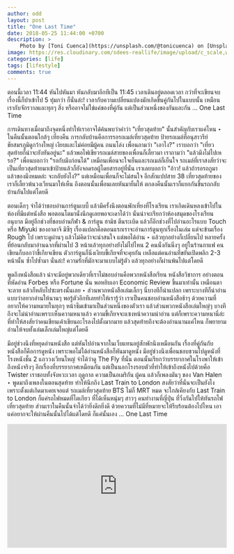 ```yaml
---
author: odd
layout: post
title: "One Last Time"
date: 2018-05-25 11:44:00 +0700
description: >
    Photo by [Toni Cuenca](https://unsplash.com/@tonicuenca) on [Unsplash](https://unsplash.com/)
image: https://res.cloudinary.com/sdees-reallife/image/upload/c_scale,w_1024/v1547644608/toni-cuenca-391123-unsplash.jpg
categories: [life]
tags: [lifestyle]
comments: true
---
```

ตอนนี้เวลา 11:44 หันไปหันมา หันกลับมาอีกทีเป็น 11:45 เวลาเดินอยู่ตลอดเวลา กว่าที่จะเขียนจบเรื่องนี้ก็ปาเข้าไป 5 ทุ่มกว่า ก็นั่นล่ะ! เวลากับความเปลี่ยนแปลงมักเกิดขึ้นคู่กันไปในแบบนั้น เหมือนเรากับจักรวาลและทุกๆ สิ่ง หรืออาจไม่ใช่แค่ของที่คู่กัน แต่เป็นส่วนหนึ่งของกันและกัน ... One Last Time

การเดินทางเมื่อมาถึงจุดหนึ่งทำให้เราอาจได้ค้นพบว่าคำว่า "เที่ยวสุดท้าย" นั้นสำคัญกับเราแค่ไหน ‣ ในคืนนั้นตอนใกล้ๆ เที่ยงคืน การกลับบ้านคือการรอรถเมล์เที่ยวสุดท้าย ป้ายรถเมล์ที่อนุสาวรีย์ชัยสมรภูมิดูกว้างใหญ่ เงียบและไม่ค่อยมีผู้คน ถนนโล่ง เพื่อนถามว่า "เอาไง?" เราบอกว่า "เที่ยวสุดท้ายก็น่าจะยังทันอยู่นะ" แล้วพอไฟเขียวรถเมล์สายของเพื่อนก็เลี้ยวมา เราถามว่า "แล้วมึงไม่ไปเหรอ?" เพื่อนบอกว่า "รอกับมึงก่อนได้" เหมือนเพื่อนจะใจเย็นและรถเมล์ก็เย็นใจ รถเมล์ที่เราสงสัยว่าจะเป็นเที่ยวสุดท้ายมาเข้าป้ายแล้วก็ยังจอดรอผู้โดยสารอยู่ที่นั่น เราเลยบอกว่า "อ้าว! แล้วถ้ารอรถกูมา แล้วของมึงหมดล่ะ จะกลับยังไง?" แต่เหมือนเพื่อนก็จะไม่สนใจ อีกสักแปปสาย 38 เที่ยวสุดท้ายของเราก็เลี้ยวพ้นวงเวียนมาให้เห็น ถึงตอนนั้นเพื่อนเลยหันมายิ้มให้ ตกลงคืนนั้นเราก็แยกกันขึ้นรถกลับบ้านกันไปแต่โดยดี

ตอนเด็กๆ จำได้ว่าชอบอ่านการ์ตูนเบบี้ แล้วมีครั้งนึงตอนพักเที่ยงที่โรงเรียน เราเกิดเดินหลงเข้าไปในห้องที่มีแต่หนังสือ พอตอนโตมานั่งนึกดูเลยพอจะเดาได้ว่า นั่นน่าจะเรียกว่าห้องสมุดของโรงเรียนอนุบาล มีอยู่อีกช่วงที่ชอบอ่านกีฬา & การ์ตูน ฮามิช ตีนระเบิด แล้วก็อีกช่วงที่ไปอ่านอะไรแบบ Touch หรือ Miyuki ของอาดาจิ มิซึรุ เรื่องแปลกคือตอนแรกเราจะอ่านการ์ตูนทุกเรื่องในเล่ม แต่จะข้ามเรื่อง Rough ไป เพราะดูผ่านๆ แล้วไม่คิดว่าจะน่าสนใจ แต่พอได้อ่าน ‣ แล้วทุกอย่างก็เปลี่ยนไป หลายครั้งที่ย้อนกลับมาอ่านฉากที่ผ่านไป 3 หน้าแล้วทุกอย่างยังไม่ไปไหน 2 คนนั่งกันนิ่งๆ อยู่ในร้านกาแฟ คนเขียนก็บอกว่าขี้เกียจเขียน ตัวการ์ตูนก็นิ่งเงียบขี้เกียจที่จะคุยกัน เหลือแต่คนอ่านที่ขยันเปิดพลิก 2-3 หน้านั้น ซ้ำไปซ้ำมา นั่นล่ะ! ความรักที่มักจะมาแบบไม่รู้ตัว แล้วทุกอย่างก็ผ่านพ้นไปแต่โดยดี

พูดถึงหนังสือแล้ว น่าจะมีอยู่พวกเดียวที่เราไม่ชอบอ่านคือพวกหนังสือเรียน หนังสือวิชาการ อย่างตอนที่หัดอ่าน Forbes หรือ Fortune นั่น พอหยิบเอา Economic Review ขึ้นมาเท่านั้น เหมือนตาจะลาย แล้วก็หลับไปซะตรงนั้นเลย ‣ ส่วนพวกหนังสือเล่มเล็กๆ นี่บางทีก็น่าแปลก เพราะบางทีก็น่าอ่าน แบบว่าอยากอ่านให้นานๆ พอรู้ตัวอีกทีเลยทำให้เรารู้ว่า เราเป็นคนชอบอ่านหนังสือช้าๆ ด้วยความที่อยากให้ความหมายในทุกๆ หน้าซึมเข้ามาเป็นส่วนหนึ่งของตัวเรา แล้วส่วนพวกหนังสือเล่มใหญ่ๆ บางทีถึงจะไม่น่าอ่านเพราะเห็นความหนาแล้ว ความขี้เกียจจะแซงหน้าความน่าอ่าน แต่ก็เพราะความหนานี่ล่ะที่ทำให้สงสัยว่าคนเขียนเค้าเขียนอะไรลงไปตั้งมากมาย แล้วสุดท้ายถึงจะต้องอ่านนานแค่ไหน ก็พยายามอ่านให้จบทั้งเล่มเล็กเล่มใหญ่แต่โดยดี

มีอยู่ช่วงนึงที่หยุดอ่านหนังสือ แต่หันไปอ่านจากในเว็บแทนอยู่สักพักนึงเหมือนกัน เรื่องที่คู่กันกับหนังสือก็คือการดูหนัง เพราะพอไม่ได้อ่านหนังสือก็หันมาดูหนัง มีอยู่ช่วงนึงเพื่อนชอบชวนไปดูหนังที่โรงหนังชั้น 2 แถววงเวียนใหญ่ จำได้ว่าดู The Fly ที่นั่น ตอนนั้นเรียกว่าบรรยากาศในโรงพาให้เข้าถึงหนังจริงๆ อีกเรื่องที่บรรยากาศเหมือนกัน แต่เป็นนอกโรงรอบตัวที่ทำให้เข้าถึงหนังไปด้วยคือ Twister เราชอบทั้งจังหวะเวลา ฤดูกาล ความเป็นอเมริกัน ผู้คน แล้วก็เพลงมันๆ ของ Van Halen ‣ พูดมาถึงเพลงในตอนสุดท้าย ทำให้นึกถึง Last Train to London สงสัยว่าที่นั่นจะเป็นยังไง เพราะตั้งแต่เกิดมาเคยเจอแต่ รถเมล์เที่ยวสุดท้าย BTS ไม่ก็ MRT หมด จะใกล้เคียงกับ Last Train to London ก็แค่รถไฟหมดที่โตเกียว ที่ได้เห็นหนุ่มๆ สาวๆ คนทำงานที่ญี่ปุ่น ที่วิ่งกันไปให้ทันรถไฟเที่ยวสุดท้าย ส่วนเราในคืนนั้นจำได้ว่ายิ่งดึกยิ่งดี ด้วยความที่ไม่มีที่หมายจะให้รีบร้อนต้องไปไหน เอาแค่อยากจะให้ผ่านคืนนั้นไปได้แต่โดยดี ก็แค่นั้นเอง ... One Last Time

<div style="position:relative;width:100%;height:0;padding-bottom:56.25%;">
<iframe style="width:100%;height:100%;position:absolute;top:0;left:0;" src="https://www.youtube.com/embed/Up4WjdabA2c" frameborder="0" allow="autoplay; encrypted-media" allowfullscreen>
</iframe>
</div>
